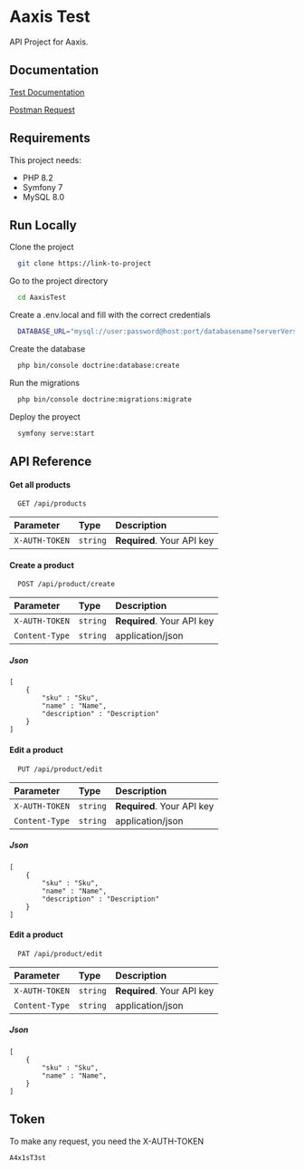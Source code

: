 
# Aaxis Test

API Project for Aaxis.


## Documentation

[Test Documentation](https://docs.google.com/document/d/1KMTRaQOsoqaaTJoEuyUFsWwss-jZVKJAQOyLi4LdPtY/edit?usp=sharing)

[Postman Request](https://drive.google.com/file/d/10zgLlTpJ42ExJ6kjyy3bn7Cs2hs-dVO3/view?usp=sharing)


## Requirements

This project needs:

- PHP 8.2
- Symfony 7
- MySQL 8.0


## Run Locally

Clone the project

```bash
  git clone https://link-to-project
```

Go to the project directory

```bash
  cd AaxisTest
```

Create a .env.local and fill with the correct credentials

```bash
  DATABASE_URL="mysql://user:password@host:port/databasename?serverVersion=8.0.32&charset=utf8mb4"
```

Create the database

```bash
  php bin/console doctrine:database:create
```

Run the migrations

```bash
  php bin/console doctrine:migrations:migrate
```

Deploy the proyect

```bash
  symfony serve:start
```


## API Reference

#### Get all products

```http
  GET /api/products
```

| Parameter | Type     | Description                |
| :-------- | :------- | :------------------------- |
| `X-AUTH-TOKEN` | `string` | **Required**. Your API key |

#### Create a product

```http
  POST /api/product/create
```

| Parameter | Type     | Description                       |
| :-------- | :------- | :-------------------------------- |
| `X-AUTH-TOKEN` | `string` | **Required**. Your API key |
| `Content-Type` | `string` | application/json |

##### Json

```
[
    {   
        "sku" : "Sku",
        "name" : "Name",
        "description" : "Description"
    }
]
```

#### Edit a product

```http
  PUT /api/product/edit
```

| Parameter | Type     | Description                       |
| :-------- | :------- | :-------------------------------- |
| `X-AUTH-TOKEN` | `string` | **Required**. Your API key |
| `Content-Type` | `string` | application/json |

##### Json

```
[
    {   
        "sku" : "Sku",
        "name" : "Name",
        "description" : "Description"
    }
]
```

#### Edit a product

```http
  PAT /api/product/edit
```

| Parameter | Type     | Description                       |
| :-------- | :------- | :-------------------------------- |
| `X-AUTH-TOKEN` | `string` | **Required**. Your API key |
| `Content-Type` | `string` | application/json |

##### Json

```
[
    {   
        "sku" : "Sku",
        "name" : "Name",
    }
]
```
## Token

To make any request, you need the X-AUTH-TOKEN

`A4x1sT3st`

